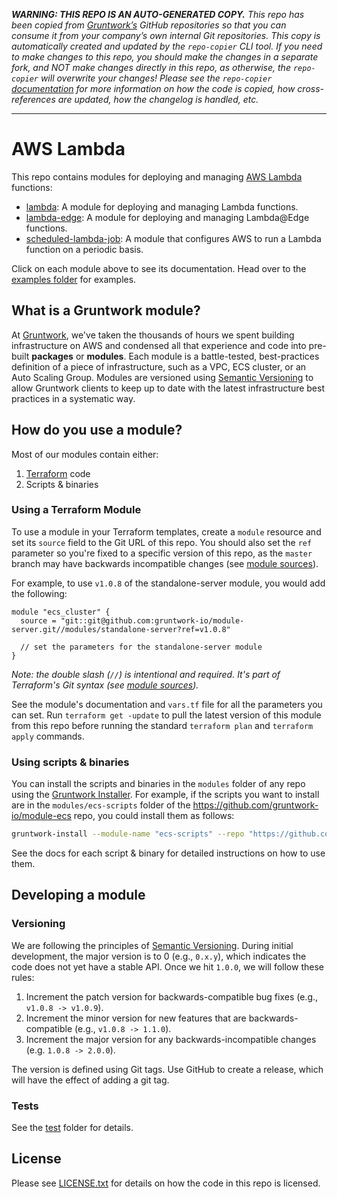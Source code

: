 ***WARNING: THIS REPO IS AN AUTO-GENERATED COPY.*** *This repo has been copied from [Gruntwork’s](https://gruntwork.io/) GitHub repositories so that you can consume it from your company’s own internal Git repositories. This copy is automatically created and updated by the `repo-copier` CLI tool. If you need to make changes to this repo, you should make the changes in a separate fork, and NOT make changes directly in this repo, as otherwise, the `repo-copier` will overwrite your changes! Please see the `repo-copier` [documentation](https://github.com/gruntwork-io/repo-copier) for more information on how the code is copied, how cross-references are updated, how the changelog is handled, etc.*

***

# AWS Lambda

This repo contains modules for deploying and managing [AWS Lambda](https://aws.amazon.com/lambda/) functions:

* [lambda](https://github.com/biptec/terraform-aws-lambda/blob/v0.8.1/modules/lambda): A module for deploying and managing Lambda functions.
* [lambda-edge](https://github.com/biptec/terraform-aws-lambda/blob/v0.8.1/modules/lambda-edge): A module for deploying and managing Lambda@Edge functions.
* [scheduled-lambda-job](https://github.com/biptec/terraform-aws-lambda/blob/v0.8.1/modules/scheduled-lambda-job): A module that configures AWS to run a Lambda function on a
  periodic basis.

Click on each module above to see its documentation. Head over to the [examples folder](https://github.com/biptec/terraform-aws-lambda/blob/v0.8.1/examples) for examples.






## What is a Gruntwork module?

At [Gruntwork](http://www.gruntwork.io), we've taken the thousands of hours we spent building infrastructure on AWS and
condensed all that experience and code into pre-built **packages** or **modules**. Each module is a battle-tested,
best-practices definition of a piece of infrastructure, such as a VPC, ECS cluster, or an Auto Scaling Group. Modules
are versioned using [Semantic Versioning](http://semver.org/) to allow Gruntwork clients to keep up to date with the
latest infrastructure best practices in a systematic way.





## How do you use a module?

Most of our modules contain either:

1. [Terraform](https://www.terraform.io/) code
1. Scripts & binaries


### Using a Terraform Module

To use a module in your Terraform templates, create a `module` resource and set its `source` field to the Git URL of
this repo. You should also set the `ref` parameter so you're fixed to a specific version of this repo, as the `master`
branch may have backwards incompatible changes (see [module
sources](https://www.terraform.io/docs/modules/sources.html)).

For example, to use `v1.0.8` of the standalone-server module, you would add the following:

```hcl
module "ecs_cluster" {
  source = "git::git@github.com:gruntwork-io/module-server.git//modules/standalone-server?ref=v1.0.8"

  // set the parameters for the standalone-server module
}
```

*Note: the double slash (`//`) is intentional and required. It's part of Terraform's Git syntax (see [module
sources](https://www.terraform.io/docs/modules/sources.html)).*

See the module's documentation and `vars.tf` file for all the parameters you can set. Run `terraform get -update` to
pull the latest version of this module from this repo before running the standard  `terraform plan` and
`terraform apply` commands.


### Using scripts & binaries

You can install the scripts and binaries in the `modules` folder of any repo using the [Gruntwork
Installer](https://github.com/gruntwork-io/gruntwork-installer). For example, if the scripts you want to install are
in the `modules/ecs-scripts` folder of the https://github.com/gruntwork-io/module-ecs repo, you could install them
as follows:

```bash
gruntwork-install --module-name "ecs-scripts" --repo "https://github.com/gruntwork-io/module-ecs" --tag "0.0.1"
```

See the docs for each script & binary for detailed instructions on how to use them.





## Developing a module

### Versioning

We are following the principles of [Semantic Versioning](http://semver.org/). During initial development, the major
version is to 0 (e.g., `0.x.y`), which indicates the code does not yet have a stable API. Once we hit `1.0.0`, we will
follow these rules:

1. Increment the patch version for backwards-compatible bug fixes (e.g., `v1.0.8 -> v1.0.9`).
2. Increment the minor version for new features that are backwards-compatible (e.g., `v1.0.8 -> 1.1.0`).
3. Increment the major version for any backwards-incompatible changes (e.g. `1.0.8 -> 2.0.0`).

The version is defined using Git tags.  Use GitHub to create a release, which will have the effect of adding a git tag.


### Tests

See the [test](https://github.com/biptec/terraform-aws-lambda/blob/v0.8.1/test) folder for details.





## License

Please see [LICENSE.txt](https://github.com/biptec/terraform-aws-lambda/blob/v0.8.1/LICENSE.txt) for details on how the code in this repo is licensed.
